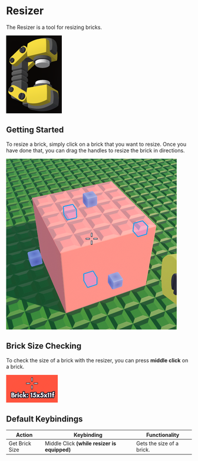 # Resizer

The Resizer is a tool for resizing bricks.

![Resizer](../images/Tools/Resizer.png)

## Getting Started

To resize a brick, simply click on a brick that you want to resize. Once you have done that, you can drag the handles to resize the brick in directions.

![Resizer Tool](../images/Tools/ResizerToolDisplay.png)

## Brick Size Checking

To check the size of a brick with the resizer, you can press **middle click** on a brick.

![Resizer Brick Size](../images/Tools/ResizerBrickSize.png)

## Default Keybindings

|Action|Keybinding|Functionality|
|---|---|---|
|Get Brick Size|Middle Click **(while resizer is equipped)**|Gets the size of a brick.|